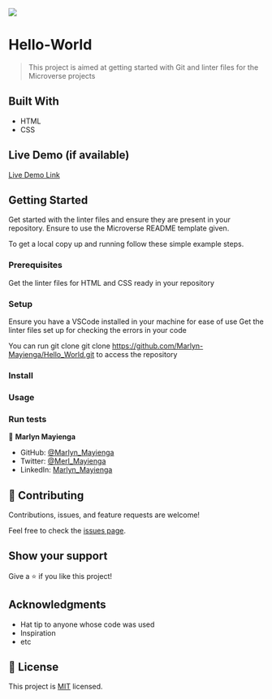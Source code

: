 ![](https://img.shields.io/badge/Microverse-blueviolet)

# Hello-World

> This project is aimed at getting started with Git and linter files for the Microverse projects


## Built With

- HTML
- CSS


## Live Demo (if available)

[Live Demo Link](https://livedemo.com)


## Getting Started

Get started with the linter files and ensure they are present in your repository. 
Ensure to use the Microverse README template given. 


To get a local copy up and running follow these simple example steps.

### Prerequisites

Get the linter files for HTML and CSS ready in your repository

### Setup
Ensure you have a VSCode installed in your machine for ease of use
Get the linter files set up for checking the errors in your code

You can run git clone git clone https://github.com/Marlyn-Mayienga/Hello_World.git to access the repository
### Install

### Usage

### Run tests

👤 **Marlyn Mayienga**

- GitHub: [@Marlyn_Mayienga](https://github.com/Marlyn_Mayienga)
- Twitter: [@Merl_Mayienga](https://twitter.com/Merl_Mayienga)
- LinkedIn: [Marlyn_Mayienga](https://linkedin.com/in/Marlyn_Mayienga)

## 🤝 Contributing

Contributions, issues, and feature requests are welcome!

Feel free to check the [issues page](../../issues/).

## Show your support

Give a ⭐️ if you like this project!

## Acknowledgments

- Hat tip to anyone whose code was used
- Inspiration
- etc

## 📝 License

This project is [MIT](./MIT.md) licensed.
